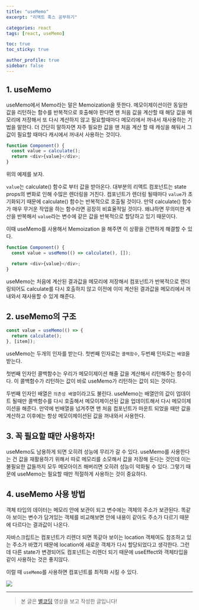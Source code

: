 ```yaml
---
title: "useMemo"
excerpt: "리액트 훅스 공부하기"

categories: react
tags: [react, useMemo]

toc: true
toc_sticky: true

author_profile: true
sidebar: false
---
```


## 1. useMemo

useMemo에서 Memo라는 말은 Memoization을 뜻한다. 메모이제이션이란 동일한 값을 리턴하는 함수를 반복적으로 호출해야 한다면 맨 처음 값을 계산할 때 해당 값을 메모리에 저장해서 또 다시 계산하지 않고 필요할때마다 메모리에서 꺼내서 재사용하는 기법을 말한다.
더 간단히 말하자면 자주 필요한 값을 맨 처음 계산 할 때 캐싱을 해둬서 그 값이 필요할 때마다 캐시에서 꺼내서 사용하는 것이다.

```js
function Component() {
  const value = calculate();
  return <div>{value}</div>;
}
```

위의 예제를 보자.

`value`는 calculate() 함수로 부터 값을 받아온다. 대부분의 리액트 컴포넌트는 state props의 변화로 인해 수많은 렌더링을 거친다. 컴포넌트가 렌더링 될때마다 `value`가 초기화되기 때문에 calculate() 함수는 반복적으로 호출될 것이다. 만약 calculate() 함수가 매우 무거운 작업을 하는 함수라면 굉장히 비효율적일 것이다. 왜냐하면 무의미한 계산을 반복해서 `value`라는 변수에 같은 값을 반복적으로 할당하고 있기 때문이다.

이때 useMemo를 사용해서 Memoization 을 해주면 이 상황을 간편하게 해결할 수 있다.

```js
function Component() {
  const value = useMemo(() => calculate(), []);

  return <div>{value}</div>;
}
```

useMemo는 처음에 계산된 결과값을 메모리에 저장해서 컴포넌트가 반복적으로 렌더링되어도 calculate를 다시 호출하지 않고 이전에 이미 계산된 결과값을 메모리에서 꺼내와서 재사용할 수 있게 해준다.

## 2. useMemo의 구조

```js
const value = useMemo(() => {
  return calculate();
}, [item]);
```

useMemo는 두개의 인자를 받는다. 첫번째 인자로는 `콜백함수`, 두번째 인자로는 `배열`을 받는다.

첫번째 인자인 콜백함수는 우리가 메모이제이션 해줄 값을 계산해서 리턴해주는 함수이다. 이 콜백함수가 리턴하는 값이 바로 useMemo가 리턴하는 값이 되는 것이다.

두번째 인자인 배열은 `의존성 배열`이라고도 불린다. useMemo는 배열안의 값이 업데이트 될때만 콜백함수를 다시 호출해서 메모이제이션된 값을 업데이트해서 다시 메모이제이션을 해준다.
만약에 빈배열을 넘겨주면 맨 처음 컴포넌트가 마운트 되었을 때만 값을 계산하고 이후에는 항상 메모이제이션된 값을 꺼내와서 사용한다.

## 3. 꼭 필요할 때만 사용하자!

useMemo도 남용하게 되면 오히려 성능에 무리가 갈 수 있다. useMemo를 사용한다는 건 값을 재활용하기 위해서 따로 메모리를 소모해서 값을 저장해 둔다는 것인데 이는 불필요한 값들까지 모두 메모아이즈 해버리면 오히려 성능이 악화될 수 있다. 그렇기 때문에 useMemo는 필요할 때만 적절하게 사용하는 것이 중요하다.

## 4. useMemo 사용 방법

객체 타입의 데이터는 메모리 안에 보관이 되고 변수에는 객체의 주소가 보관된다. 똑같아 보이는 변수가 담겨있는 객체를 비교해보면 안에 내용이 같아도 주소가 다르기 때문에 다르다는 결과값이 나온다.

자바스크립트는 컴포넌트가 리렌더 되면 똑같아 보이는 location 객체여도 참조하고 있는 주소가 바꼈기 때문에 location에 새로운 객체가 다시 할당되었다고 생각한다. 그런데 다른 state가 변경되어도 컴포넌트는 리렌더 되기 때문에 useEffect와 객체타입을 같이 사용하는 것은 좋지않다.

이럴 때 `useMemo`를 사용하면 컴포넌트를 최적화 시킬 수 있다.

![](https://velog.velcdn.com/images/hyeun427/post/26dc28b0-ec88-4463-b795-e767430a633e/image.png)

---

> 본 글은 [별코딩](https://youtu.be/e-CnI8Q5RY4) 영상을 보고 작성한 글입니다!
